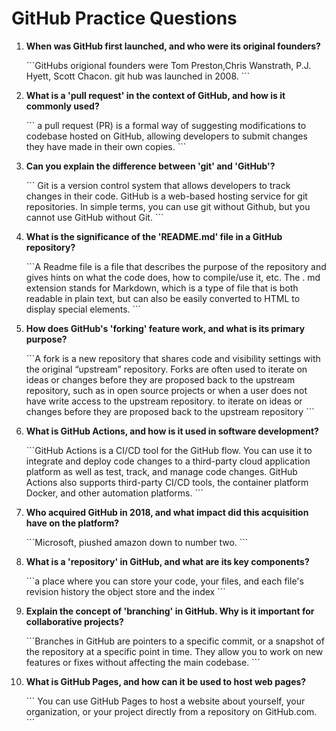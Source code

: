 # GitHub Practice Questions

1. **When was GitHub first launched, and who were its original founders?**

   \`\`\`GitHubs origional founders were Tom Preston,Chris Wanstrath, P.J. Hyett, Scott Chacon. git hub was launched in 2008.
   \`\`\`

2. **What is a 'pull request' in the context of GitHub, and how is it commonly used?**

   \`\`\` a pull request (PR) is a formal way of suggesting modifications to codebase hosted on GitHub, allowing developers to submit changes they have made in their own copies.
   \`\`\`

3. **Can you explain the difference between 'git' and 'GitHub'?**

   \`\`\`
   Git is a version control system that allows developers to track changes in their code. GitHub is a web-based hosting service for git repositories. In simple terms, you can use git without Github, but you cannot use GitHub without Git. 
   \`\`\`

4. **What is the significance of the 'README.md' file in a GitHub repository?**

   \`\`\`A Readme file is a file that describes the purpose of the repository and gives hints on what the code does, how to compile/use it, etc. The . md extension stands for Markdown, which is a type of file that is both readable in plain text, but can also be easily converted to HTML to display special elements.
   \`\`\`

5. **How does GitHub's 'forking' feature work, and what is its primary purpose?**

   \`\`\`A fork is a new repository that shares code and visibility settings with the original “upstream” repository. Forks are often used to iterate on ideas or changes before they are proposed back to the upstream repository, such as in open source projects or when a user does not have write access to the upstream repository.
   to iterate on ideas or changes before they are proposed back to the upstream repository
   \`\`\`

6. **What is GitHub Actions, and how is it used in software development?**

   \`\`\`GitHub Actions is a CI/CD tool for the GitHub flow. You can use it to integrate and deploy code changes to a third-party cloud application platform as well as test, track, and manage code changes. GitHub Actions also supports third-party CI/CD tools, the container platform Docker, and other automation platforms.
   \`\`\`

7. **Who acquired GitHub in 2018, and what impact did this acquisition have on the platform?**

   \`\`\`Microsoft, piushed amazon down to number two.
   \`\`\`

8. **What is a 'repository' in GitHub, and what are its key components?**

   \`\`\`a place where you can store your code, your files, and each file's revision history the object store and the index
   \`\`\`

9. **Explain the concept of 'branching' in GitHub. Why is it important for collaborative projects?**

   \`\`\`Branches in GitHub are pointers to a specific commit, or a snapshot of the repository at a specific point in time. They allow you to work on new features or fixes without affecting the main codebase.
   \`\`\`

10. **What is GitHub Pages, and how can it be used to host web pages?**

    \`\`\`
You can use GitHub Pages to host a website about yourself, your organization, or your project directly from a repository on GitHub.com.
    \`\`\`

